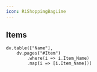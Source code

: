 ```yaml
---
icon: RiShoppingBagLine
---
```

## Items

```dataviewjs
dv.table(["Name"], 
	dv.pages("#Item")
		.where(i => i.Item_Name)
		.map(i => [i.Item_Name]))
```